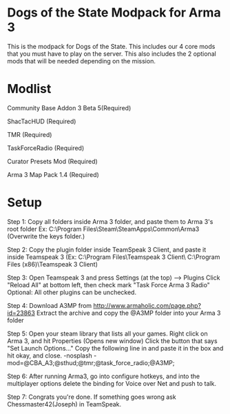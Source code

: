 Dogs of the State Modpack for Arma 3
====================================

This is the modpack for Dogs of the State. This includes our 4 core mods that you must have to play on the server. This also includes the 2 optional mods that will be needed depending on the mission.

Modlist
=======
Community Base Addon 3 Beta 5(Required)

ShacTacHUD (Required)

TMR (Required)

TaskForceRadio (Required)

Curator Presets Mod (Required)

Arma 3 Map Pack 1.4 (Required)

Setup
=====

Step 1: Copy all folders inside Arma 3 folder, and paste them to Arma 3's root folder 
Ex: C:\Program Files\Steam\SteamApps\Common\Arma3\
(Overwrite the keys folder.)

Step 2: Copy the plugin folder inside TeamSpeak 3 Client, and paste it inside
Teamspeak 3 (Ex: C:\Program Files\Teamspeak 3 Client\ <OR> C:\Program Files (x86)\Teamspeak 3 Client\)

Step 3: Open Teamspeak 3 and press Settings (at the top) --> Plugins
Click "Reload All" at bottom left, then check mark "Task Force Arma 3 Radio"
Optional: All other plugins can be unchecked.

Step 4: Download A3MP from http://www.armaholic.com/page.php?id=23863
Extract the archive and copy the @A3MP folder into your Arma 3 folder

Step 5: Open your steam library that lists all your games.
Right click on Arma 3, and hit Properties (Opens new window)
Click the button that says "Set Launch Options..."
Copy the following line in and paste it in the box and hit okay, and close.
-nosplash -mod=@CBA_A3;@sthud;@tmr;@task_force_radio;@A3MP;

Step 6: After running Arma3, go into configure hotkeys, and into the multiplayer options
delete the binding for Voice over Net and push to talk.

Step 7: Congrats you're done. If something goes wrong ask Chessmaster42(Joseph) in TeamSpeak.